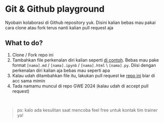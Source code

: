 # Git & Github playground
Nyobain kolaborasi di Github repository yuk. Disini kalian bebas mau pakai cara clone atau fork terus nanti kalian pull request aja

## What to do?
1. Clone / Fork repo ini
2. Tambahkan file perkenalan diri kalian seperti [di contoh](mimin.py). Bebas mau pake format `[nama].md` / `[nama].ipynb` / `[nama].html` \ `[nama].py`. Diisi dengan perkenalan diri kalian aja bebas mau seperti apa
3. Kalau udah ditambahkan file itu, lakukan pull request ke [repo ini](https://github.com/lifeatedmlab/GWE-2024) biar di acc sama mimin
4. Tada namamu muncul di repo GWE 2024 (kalau udah di accept pull request)

<br>

> ps: kalo ada kesulitan saat mencoba feel free untuk kontak tim trainer ya!